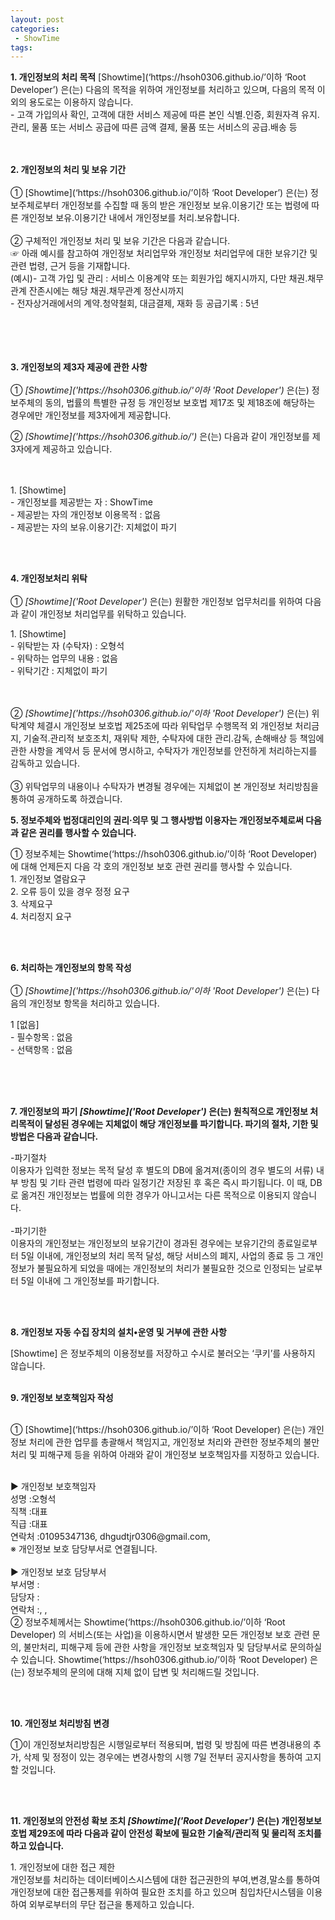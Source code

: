 ```yaml
---
layout: post
categories: 
 - ShowTime
tags:
---
```

<body>
    <p>
        <strong>1. 개인정보의 처리 목적</strong> 
        [Showtime](‘https://hsoh0306.github.io/’이하 ‘Root Developer’) 은(는) 다음의 목적을 위하여 개인정보를 처리하고 있으며, 다음의 목적 이외의 용도로는 이용하지 않습니다.
        </br>
        - 고객 가입의사 확인, 고객에 대한 서비스 제공에 따른 본인 식별.인증, 회원자격 유지.관리, 물품 또는 서비스 공급에 따른 금액 결제, 물품 또는 서비스의 공급.배송 등
        </br>
        </br>
        </br>
    </p>
    <p>
        <strong>2. 개인정보의 처리 및 보유 기간</strong>
        </br>
        </br>
        ① [Showtime](‘https://hsoh0306.github.io/’이하 ‘Root Developer’) 은(는) 정보주체로부터 개인정보를 수집할 때 동의 받은 개인정보 보유․이용기간 또는 법령에 따른 개인정보 보유․이용기간 내에서 개인정보를 처리․보유합니다.
        </br>
        </br>② 구체적인 개인정보 처리 및 보유 기간은 다음과 같습니다.
        </br>
        ☞ 아래 예시를 참고하여 개인정보 처리업무와 개인정보 처리업무에 대한 보유기간 및 관련 법령, 근거 등을 기재합니다.
        </br>
        (예시)- 고객 가입 및 관리 : 서비스 이용계약 또는 회원가입 해지시까지, 다만 채권․채무관계 잔존시에는 해당 채권․채무관계 정산시까지
        </br>
        - 전자상거래에서의 계약․청약철회, 대금결제, 재화 등 공급기록 : 5년
        </br>
        </br>
        </br>
        </br>
        </br>
    </p>
    <p class='lh6 bs4'>
        <strong>3. 개인정보의 제3자 제공에 관한 사항</strong>
        </br>
        </br>
        ①
        <em class="emphasis">[Showtime]('https://hsoh0306.github.io/'이하 'Root Developer')</em>
        은(는) 정보주체의 동의, 법률의 특별한 규정 등 개인정보 보호법 제17조 및 제18조에 해당하는 경우에만 개인정보를 제3자에게 제공합니다.
    </p>
    ②
    <em class="emphasis">[Showtime]('https://hsoh0306.github.io/')</em> 은(는) 다음과 같이 개인정보를 제3자에게 제공하고 있습니다.
    </br>
    </br>
    <p class='ls2'>
        </br>
        1. [Showtime]
        </br>
        - 개인정보를 제공받는 자 : ShowTime
        </br>
        - 제공받는 자의 개인정보 이용목적 : 없음
        </br>
        - 제공받는 자의 보유.이용기간: 지체없이 파기
    </p>
    </br>
    </br>
    <p class='lh6 bs4'>
        <strong>4. 개인정보처리 위탁</strong>
        </br>
        </br>
        ①
        <em class="emphasis">[Showtime]('Root Developer')</em>
        은(는) 원활한 개인정보 업무처리를 위하여 다음과 같이 개인정보 처리업무를 위탁하고 있습니다.
    </p>
    <p class='ls2'>
        1. [Showtime]
        </br>
        - 위탁받는 자 (수탁자) : 오형석
        </br>
        - 위탁하는 업무의 내용 : 없음
        </br>
        - 위탁기간 : 지체없이 파기
    </p>
    </br>
    </br>
    ②
    <em class="emphasis">[Showtime]('https://hsoh0306.github.io/'이하 'Root Developer')</em> 
    은(는) 위탁계약 체결시 개인정보 보호법 제25조에 따라 위탁업무 수행목적 외 개인정보 처리금지, 기술적․관리적 보호조치, 재위탁 제한, 수탁자에 대한 관리․감독, 손해배상 등 책임에 관한 사항을 계약서 등 문서에 명시하고, 수탁자가 개인정보를 안전하게 처리하는지를 감독하고 있습니다.
    </br>
    </br>
    ③ 위탁업무의 내용이나 수탁자가 변경될 경우에는 지체없이 본 개인정보 처리방침을 통하여 공개하도록 하겠습니다.
    </br>
    <p class="lh6 bs4">
    <strong>5. 정보주체와 법정대리인의 권리·의무 및 그 행사방법 이용자는 개인정보주체로써 다음과 같은 권리를 행사할 수 있습니다.</strong>
    </p>
    <p class="ls2">
        ① 정보주체는 Showtime(‘https://hsoh0306.github.io/’이하 ‘Root Developer) 에 대해 언제든지 다음 각 호의 개인정보 보호 관련 권리를 행사할 수 있습니다.
        </br>
        1. 개인정보 열람요구
        </br>
        2. 오류 등이 있을 경우 정정 요구
        </br>
        3. 삭제요구
        </br>
        4. 처리정지 요구
    </p>
    </br>
    </br>
    <p class='lh6 bs4'><strong>6. 처리하는 개인정보의 항목 작성 </strong>
        </br>
        </br>
        ① 
        <em class="emphasis">[Showtime]('https://hsoh0306.github.io/'이하  'Root Developer')</em>
        은(는) 다음의 개인정보 항목을 처리하고 있습니다.
    </p>
    <p class='ls2'>1
        [없음]
        </br>
         - 필수항목 : 없음
        </br>
        - 선택항목 : 없음
    </p>
    </br>
    </br>
    </br>
    <p class='lh6 bs4'>
        <strong>7. 개인정보의 파기
        <em class="emphasis">[Showtime]('Root Developer')</em>
        은(는) 원칙적으로 개인정보 처리목적이 달성된 경우에는 지체없이 해당 개인정보를 파기합니다. 파기의 절차, 기한 및 방법은 다음과 같습니다.
        </strong>
    </p>
    <p class='ls2'>
        -파기절차
        </br>
        이용자가 입력한 정보는 목적 달성 후 별도의 DB에 옮겨져(종이의 경우 별도의 서류) 내부 방침 및 기타 관련 법령에 따라 일정기간 저장된 후 혹은 즉시 파기됩니다. 이 때, DB로 옮겨진 개인정보는 법률에 의한 경우가 아니고서는 다른 목적으로 이용되지 않습니다.
        </br>
        </br>
        -파기기한
        </br>
        이용자의 개인정보는 개인정보의 보유기간이 경과된 경우에는 보유기간의 종료일로부터 5일 이내에, 개인정보의 처리 목적 달성, 해당 서비스의 폐지, 사업의 종료 등 그 개인정보가 불필요하게 되었을 때에는 개인정보의 처리가 불필요한 것으로 인정되는 날로부터 5일 이내에 그 개인정보를 파기합니다.
    </p>
    <p class='ls2'></p>
    </br>
    </br>
    <p class="lh6 bs4">
        <strong>8. 개인정보 자동 수집 장치의 설치•운영 및 거부에 관한 사항</strong>
    </p>
    <p class="ls2">
        [Showtime] 은 정보주체의 이용정보를 저장하고 수시로 불러오는 ‘쿠키’를 사용하지 않습니다.
        </br>
        </br>
        <p class='lh6 bs4'><strong>9. 개인정보 보호책임자 작성 </strong></p>
        <br/> ① [Showtime](‘https://hsoh0306.github.io/’이하 ‘Root Developer) 은(는) 개인정보 처리에 관한 업무를 총괄해서 책임지고, 개인정보 처리와 관련한 정보주체의 불만처리 및 피해구제 등을 위하여 아래와 같이 개인정보 보호책임자를 지정하고 있습니다.
        <p class='ls2'>
            <br/>▶ 개인정보 보호책임자
            <br/>성명 :오형석
            <br/>직책 :대표
            <br/>직급 :대표
            <br/>연락처 :01095347136, dhgudtjr0306@gmail.com,
            <br/>※ 개인정보 보호 담당부서로 연결됩니다.
            <br/>
            <br/>▶ 개인정보 보호 담당부서
            <br/>부서명 :
            <br/>담당자 :
            <br/>연락처 :, ,
            <br/>② 정보주체께서는 Showtime(‘https://hsoh0306.github.io/’이하 ‘Root Developer) 의 서비스(또는 사업)을 이용하시면서 발생한 모든 개인정보 보호 관련 문의, 불만처리, 피해구제 등에 관한 사항을 개인정보 보호책임자 및 담당부서로 문의하실 수 있습니다. Showtime(‘https://hsoh0306.github.io/’이하 ‘Root Developer) 은(는) 정보주체의 문의에 대해 지체 없이 답변 및 처리해드릴 것입니다.
        </p>
        </br>
        </br>
        <p class='lh6 bs4'>
            <strong>10. 개인정보 처리방침 변경 </strong>
        </p>
        <p>①이 개인정보처리방침은 시행일로부터 적용되며, 법령 및 방침에 따른 변경내용의 추가, 삭제 및 정정이 있는 경우에는 변경사항의 시행 7일 전부터 공지사항을 통하여 고지할 것입니다.</p>
        </br>
        </br>
        <p class='lh6 bs4'>
            <strong>11. 개인정보의 안전성 확보 조치 
                <em class="emphasis">[Showtime]('Root Developer')</em>
                은(는) 개인정보보호법 제29조에 따라 다음과 같이 안전성 확보에 필요한 기술적/관리적 및 물리적 조치를 하고 있습니다.
            </strong>
        </p>
        <p class='ls2'>
            1. 개인정보에 대한 접근 제한
            </br>
            개인정보를 처리하는 데이터베이스시스템에 대한 접근권한의 부여,변경,말소를 통하여 개인정보에 대한 접근통제를 위하여 필요한 조치를 하고 있으며 침입차단시스템을 이용하여 외부로부터의 무단 접근을 통제하고 있습니다.
            </br>
            </br>
        </p>
    </p>
</body>